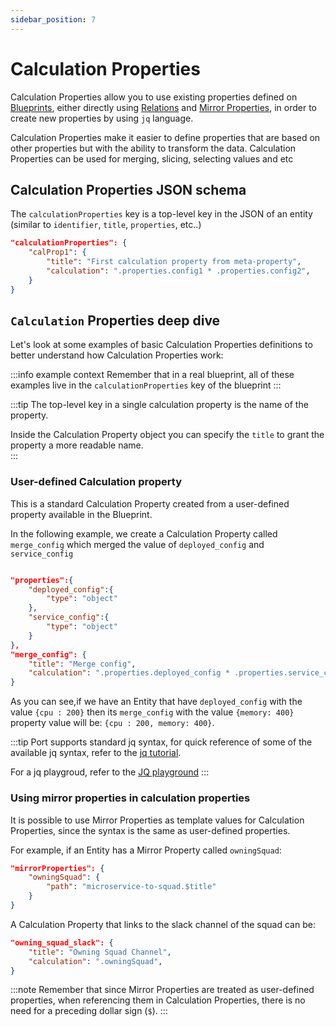 ```yaml
---
sidebar_position: 7
---
```


# Calculation Properties

Calculation Properties allow you to use existing properties defined on [Blueprints](./blueprint), either directly using [Relations](./relation) and [Mirror Properties](./mirror-properties), in order to create new properties by using `jq` language.

Calculation Properties make it easier to define properties that are based on other properties but with the ability to transform the data.
Calculation Properties can be used for merging, slicing, selecting values and etc

## Calculation Properties JSON schema

The `calculationProperties` key is a top-level key in the JSON of an entity (similar to `identifier`, `title`, `properties`, etc..)

```json showLineNumbers
"calculationProperties": {
    "calProp1": {
        "title": "First calculation property from meta-property",
        "calculation": ".properties.config1 * .properties.config2",
    }
}
```

## `Calculation` Properties deep dive

Let's look at some examples of basic Calculation Properties definitions to better understand how Calculation Properties work:

:::info example context
Remember that in a real blueprint, all of these examples live in the `calculationProperties` key of the blueprint
:::

:::tip
The top-level key in a single calculation property is the name of the property.

Inside the Calculation Property object you can specify the `title` to grant the property a more readable name.  
:::

### User-defined Calculation property

This is a standard Calculation Property created from a user-defined property available in the Blueprint.

In the following example, we create a Calculation Property called `merge_config` which merged the value of `deployed_config` and `service_config`

```json showLineNumbers

"properties":{
    "deployed_config":{
        "type": "object"
    },
    "service_config":{
        "type": "object"
    }
},
"merge_config": {
    "title": "Merge config",
    "calculation": ".properties.deployed_config * .properties.service_config",
}
```

As you can see,if we have an Entity that have `deployed_config` with the value `{cpu : 200}`
then its `merge_config` with the value `{memory: 400}` property value will be: `{cpu : 200, memory: 400}`.

:::tip
Port supports standard jq syntax, for quick reference of some of the available jq syntax, refer to the [jq tutorial](https://stedolan.github.io/jq/tutorial).

For a jq playgroud, refer to the [JQ playground](https://jqplay.org/)
:::

### Using mirror properties in calculation properties

It is possible to use Mirror Properties as template values for Calculation Properties, since the syntax is the same as user-defined properties.

For example, if an Entity has a Mirror Property called `owningSquad`:

```json showLineNumbers
"mirrorProperties": {
    "owningSquad": {
        "path": "microservice-to-squad.$title"
    }
}
```

A Calculation Property that links to the slack channel of the squad can be:

```json showLineNumbers
"owning_squad_slack": {
    "title": "Owning Squad Channel",
    "calculation": ".owningSquad",
}
```

:::note
Remember that since Mirror Properties are treated as user-defined properties, when referencing them in Calculation Properties, there is no need for a preceding dollar sign (`$`).
:::
